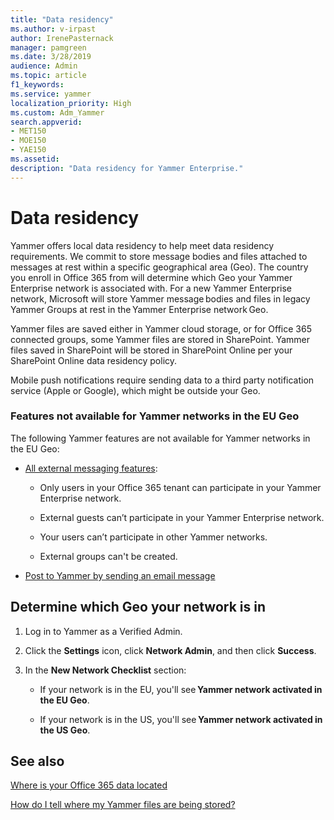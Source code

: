 ```yaml
---
title: "Data residency"
ms.author: v-irpast
author: IrenePasternack
manager: pamgreen
ms.date: 3/28/2019
audience: Admin
ms.topic: article
f1_keywords:
ms.service: yammer
localization_priority: High
ms.custom: Adm_Yammer
search.appverid:
- MET150
- MOE150
- YAE150
ms.assetid: 
description: "Data residency for Yammer Enterprise."
---
```


# Data residency
Yammer offers local data residency to help meet data residency requirements. We commit to store message bodies and files attached to messages at rest within a specific geographical area (Geo). The country you enroll in Office 365 from will determine which Geo your Yammer Enterprise network is associated with. For a new Yammer Enterprise network, Microsoft will store Yammer message bodies and files in legacy Yammer Groups at rest in the Yammer Enterprise network Geo. 

Yammer files are saved either in Yammer cloud storage, or for Office 365 connected groups, some Yammer files are stored in SharePoint. Yammer files saved in SharePoint will be stored in SharePoint Online per your SharePoint Online data residency policy.

Mobile push notifications require sending data to a third party notification service (Apple or Google), which might be outside your Geo.

### Features not available for Yammer networks in the EU Geo

The following Yammer features are not available for Yammer networks in the EU Geo:

- [All external messaging features](../work-with-external-users/external-messaging-faq.md):

    - Only users in your Office 365 tenant can participate in your Yammer Enterprise network.

    - External guests can’t participate in your Yammer Enterprise network.

    - Your users can’t participate in other Yammer networks.

    - External groups can't be created.

- [Post to Yammer by sending an email message](https://support.office.com/article/058d1bc1-3492-47c5-bde2-29ea294acdb6)


<a name="geodata"></a>

##  Determine which Geo your network is in

1. Log in to Yammer as a Verified Admin.

2. Click the **Settings** icon, click **Network Admin**, and then click **Success**. 

3. In the **New Network Checklist** section: 

    - If your network is in the EU, you'll see **Yammer network activated in the EU Geo**. 

    - If your network is in the US, you'll see **Yammer network activated in the US Geo**. 

## See also

[Where is your Office 365 data located](https://go.microsoft.com/fwlink/?linkid=2083810)

[How do I tell where my Yammer files are being stored?](https://support.office.com/article/how-do-i-tell-where-my-yammer-files-are-being-stored-fadfdefa-e00d-40b6-94cb-a9ddb171a443) 
